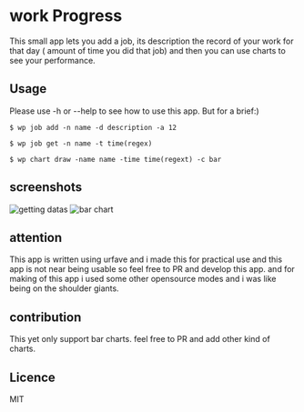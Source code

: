 # work Progress
This small app lets you add a job, its description the record of your work for that day ( amount of time you did that job)
and then you can use charts to see your performance.

## Usage
Please use -h or --help to see how to use this app.
But for a brief:)
```
$ wp job add -n name -d description -a 12
```

```
$ wp job get -n name -t time(regex)
```
```
$ wp chart draw -name name -time time(regext) -c bar
```
## screenshots
![getting datas](https://github.com/alipourhabibi/simple-blog/blob/master/images/datas.jpg?raw=true)
![bar chart](https://github.com/alipourhabibi/simple-blog/blob/master/images/barchart.jpg?raw=true)

## attention
This app is written using urfave and i made this for practical use and this app is not near being usable so feel free to PR and develop this app.
and for making of this app i used some other opensource modes and i was like being on the shoulder giants.

## contribution
This yet only support bar charts. feel free to PR and add other kind of charts.

## Licence 
MIT

